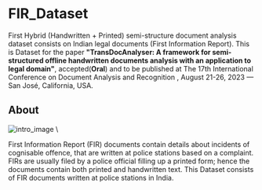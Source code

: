 # FIR_Dataset

First Hybrid (Handwritten + Printed) semi-structure document analysis dataset consists on Indian legal documents (First Information Report). This is Dataset for the paper **"TransDocAnalyser: A framework for semi-structured offline handwritten documents analysis with an application to legal domain"**, accepted(**Oral**) and to be published at The 17th International Conference on Document Analysis and Recognition , August 21-26, 2023 — San José, California, USA.

## About

![intro_image](https://[i.morioh.com/2020/02/04/beef36fd707d.jpg](https://drive.google.com/uc?id=1JWP-WAtr5Glo_fCiGGeKnN1zom3ZvCfX&export=download)) \

First Information Report (FIR) documents contain details about incidents of cognisable offence, that are written at police stations based on a complaint.
FIRs are usually filed by a police official filling up a printed form; hence the documents contain both printed and handwritten text. This Dataset consists of FIR documents written at police stations in India. 
